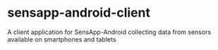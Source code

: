 sensapp-android-client
======================

A client application for SensApp-Android collecting data from sensors available on smartphones and tablets
